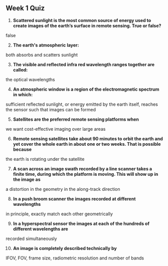 ## Week 1 Quiz

1. **Scattered sunlight is the most common source of energy used to create images of the earth’s surface in remote sensing. True or false?**

false

2. **The earth's atmospheric layer:**

both absorbs and scatters sunlight

3. **The visible and reflected infra red wavelength ranges together are called:**

the optical wavelengths

4. **An atmospheric window is a region of the electromagnetic spectrum in which:**

sufficient reflected sunlight, or energy emitted by the earth itself, reaches the sensor such that images can be formed

5. **Satellites are the preferred remote sensing platforms when**

we want cost-effective imaging over large areas

6. **Remote sensing satellites take about 90 minutes to orbit the earth and yet cover the whole earth in about one or two weeks.  That is possible because**

the earth is rotating under the satellite

7. **A scan across an image swath recorded by a line scanner takes a finite time, during which the platform is moving.  This will show up in the image as**

a distortion in the geometry in the along-track direction

8. **In a push broom scanner the images recorded at different wavelengths**

in principle, exactly match each other geometrically

9. **In a hyperspectral sensor the images at each of the hundreds of different wavelengths are**

recorded simultaneously

10. **An image is completely described technically by**

IFOV, FOV, frame size, radiometric resolution and number of bands
